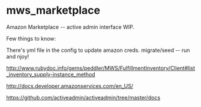 # mws_marketplace
Amazon Marketplace -- active admin interface WIP.

Few things to know:

There's yml file in the config to update amazon creds. migrate/seed -- run and njoy!

http://www.rubydoc.info/gems/peddler/MWS/FulfillmentInventory/Client#list_inventory_supply-instance_method

http://docs.developer.amazonservices.com/en_US/

https://github.com/activeadmin/activeadmin/tree/master/docs
